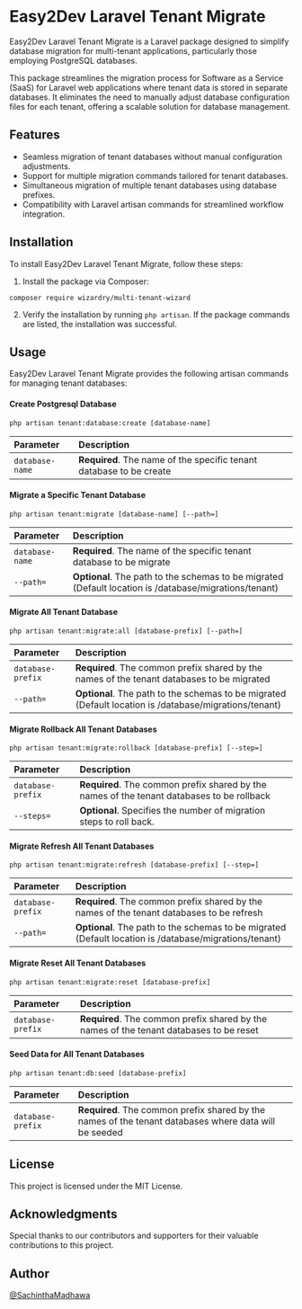 # Easy2Dev Laravel Tenant Migrate

Easy2Dev Laravel Tenant Migrate is a Laravel package designed to simplify database migration for multi-tenant applications, particularly those employing PostgreSQL databases. 

This package streamlines the migration process for Software as a Service (SaaS) for Laravel web applications where tenant data is stored in separate databases. It eliminates the need to manually adjust database configuration files for each tenant, offering a scalable solution for database management.


## Features
-   Seamless migration of tenant databases without manual           configuration adjustments.
-   Support for multiple migration commands tailored for tenant databases.
-   Simultaneous migration of multiple tenant databases using database prefixes.
-   Compatibility with Laravel artisan commands for streamlined workflow integration.

## Installation
To install Easy2Dev Laravel Tenant Migrate, follow these steps:

1.  Install the package via Composer:

```
composer require wizardry/multi-tenant-wizard
```

2. Verify the installation by running `php artisan`. If the package commands are listed, the installation was successful.

## Usage

Easy2Dev Laravel Tenant Migrate provides the following artisan commands for managing tenant databases:

#### Create Postgresql Database

```shell
php artisan tenant:database:create [database-name]
```

| Parameter | Description                 |
| :-------- | :-------------------------  |
| `database-name` | **Required**. The name of the specific tenant database to be create|

#### Migrate a Specific Tenant Database

```shell
php artisan tenant:migrate [database-name] [--path=]
```

| Parameter | Description                 |
| :-------- | :-------------------------  |
| `database-name` | **Required**. The name of the specific tenant database to be migrate|
| `--path=` | **Optional**. The path to the schemas to be migrated (Default location is /database/migrations/tenant)|

#### Migrate All Tenant Database

```shell
php artisan tenant:migrate:all [database-prefix] [--path=]
```

| Parameter | Description                 |
| :-------- | :-------------------------  |
| `database-prefix` | **Required**. The common prefix shared by the names of the tenant databases to be migrated|
| `--path=` | **Optional**. The path to the schemas to be migrated (Default location is /database/migrations/tenant)|


#### Migrate Rollback All Tenant Databases

```shell
php artisan tenant:migrate:rollback [database-prefix] [--step=]
```

| Parameter | Description                 |
| :-------- | :-------------------------  |
| `database-prefix` | **Required**. The common prefix shared by the names of the tenant databases to be rollback|
| `--steps=` | **Optional**. Specifies the number of migration steps to roll back.|

#### Migrate Refresh All Tenant Databases

```shell
php artisan tenant:migrate:refresh [database-prefix] [--step=]
```

| Parameter | Description                 |
| :-------- | :-------------------------  |
| `database-prefix` | **Required**. The common prefix shared by the names of the tenant databases to be refresh|
| `--path=` | **Optional**. The path to the schemas to be migrated (Default location is /database/migrations/tenant)|

#### Migrate Reset All Tenant Databases

```shell
php artisan tenant:migrate:reset [database-prefix]
```

| Parameter | Description                 |
| :-------- | :-------------------------  |
| `database-prefix` | **Required**. The common prefix shared by the names of the tenant databases to be reset|

#### Seed Data for All Tenant Databases

```shell
php artisan tenant:db:seed [database-prefix]
```

| Parameter | Description                 |
| :-------- | :-------------------------  |
| `database-prefix` | **Required**. The common prefix shared by the names of the tenant databases where data will be seeded|


## License
This project is licensed under the MIT License.

## Acknowledgments
Special thanks to our contributors and supporters for their valuable contributions to this project.

## Author

[@SachinthaMadhawa](https://www.github.com/sachintha00)